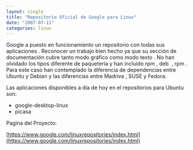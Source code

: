 ```yaml
---
layout: single
title: "Repositorio Oficial de Google para Linux"
date: "2007-07-11"
categories: linux
---
```


Google a puesto en funcionamiento un repositorio con todas sus aplicaciones . Reconocer un trabajo bien hecho ya que su sección de documentación cubre tanto modo gráfico como modo texto . No han olvidado los tipos diferente de paquetería y han incluido rpm , deb  , rpm . Para este caso han contemplado la diferencia de dependencias entre Ubuntu y Debian y las diferencias entre Madriva , SUSE y Fedora.

Las aplicaciones disponibles a día de hoy en el repositorios para Ubuntu son:

- google-desktop-linux
- picasa

Pagina del Proyecto:

[https://www.google.com/linuxrepositories/index.html](https://www.google.com/linuxrepositories/index.html)
